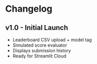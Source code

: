 
# Changelog

## v1.0 - Initial Launch
- Leaderboard CSV upload + model tag
- Simulated score evaluator
- Displays submission history
- Ready for Streamlit Cloud
